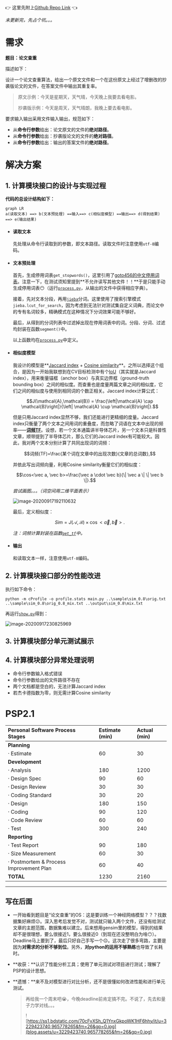 :point_right: ​这里先附上[Github Repo Link](https://github.com/Tomspiano/2020SE-K/tree/master/181800331/01) :point_left:

*未更新完，先占个坑。。。*

# 需求

**题目：论文查重**

描述如下：

设计一个论文查重算法，给出一个原文文件和一个在这份原文上经过了增删改的抄袭版论文的文件，在答案文件中输出其重复率。

> 原文示例：今天是星期天，天气晴，今天晚上我要去看电影。
>
> 抄袭版示例：今天是周天，天气晴朗，我晚上要去看电影。

要求输入输出采用文件输入输出，规范如下：

- 从**命令行参数**给出：论文原文的文件的**绝对路径**。
- 从**命令行参数**给出：抄袭版论文的文件的**绝对路径**。
- 从**命令行参数**给出：输出的答案文件的**绝对路径**。



# 解决方案

## 1. 计算模块接口的设计与实现过程

**代码的总设计结构如下：**

```mermaid
graph LR
a(读取文本) ==> b(文本预处理) ==输入==> c(相似度模型) ==输出==> d(得到结果) ==> e(输出结果)
```

- #### 读取文本

  先处理从命令行读取到的参数，即文本路径。读取文件时注意使用`utf-8`编码。

- #### 文本预处理

  首先，生成停用词表`get_stopwords()`，这里引用了[goto456的中文停用词表](https://github.com/goto456/stopwords/blob/master/cn_stopwords.txt)。注意一下，在测试须知里提到**不允许读写其他文件！！**于是只能手动生成停用词表:no_mouth:（运行[`process.py`](https://github.com/Tomspiano/2020SE-K/blob/master/181800331/01/release/dcheck/process.py)，从输出的文件中获得相应字典）。

  接着，先对文本分段，再用[`jieba`](https://github.com/fxsjy/jieba)分词。这里使用了搜索引擎模式`jieba.lcut_for_search`，因为考虑到无法针对测试集自定义词典，而论文中的专有名词较多，精确模式在这种情况下分词效果可能不够好。

  最后，从得到的分词列表中过滤掉出现在停用词表中的词。分段、分词、过滤均封装在函数`segment()`中。

  以上函数均在[`process.py`](https://github.com/Tomspiano/2020SE-K/blob/master/181800331/01/release/dcheck/process.py)中定义。

- #### 相似度模型

  我设计的模型是**[Jaccard index](https://blog.csdn.net/qq_34333481/article/details/84024513) + [Cosine similarity](http://www.ruanyifeng.com/blog/2013/03/cosine_similarity.html)**。之所以选择这个组合，是因为一开始我联想到在CV目标检测中有个[IoU](https://blog.csdn.net/gaoyu1253401563/article/details/86484851)（其实就是Jaccard index），用来衡量锚框（anchor box）与真实边界框（ground-truth bounding box）之间的相似度。而查重也是度量两篇文章之间的相似度，它们之间的相似度与使用到相同词的个数正相关。Jaccard index计算公式：

  $$J(\mathcal{A},\mathcal{B}) = \frac{\left|\mathcal{A} \cap \mathcal{B}\right|}{\left| \mathcal{A} \cup \mathcal{B}\right|}.$$

  但是只用Jaccard index显然不够，我们还能进行更精细的度量。Jaccard index只衡量了两个文本之间用词的重叠度，而忽略了词语在文本中出现的频率——**[词频TF](https://www.ruanyifeng.com/blog/2013/03/tf-idf.html)**。设想，若一个文本通篇讲半导体芯片，另一个文本只是科普性文章，顺带提到了半导体芯片，那么它们的Jaccard index有可能较大。因此，我对两个文本分别计算了共同出现词的词频：

  $$词频(TF)=\frac{某个词在文章中的出现次数}{文章的总词数},$$

  并依此写出词频向量，利用Cosine similarity衡量它们的相似度：

  $$\cos<\vec a, \vec b>=\frac{\vec a \cdot \vec b}{\| \vec a \|  \| \vec b \|}.$$

  *尝试画图。。。（词空间用二维平面表示）*

  ![image-20200917192110632](blog.assets/image-20200917192110632.png)

  最后，定义相似度：

  $$Sim = J(\mathcal{A},\mathcal{B}) \times \cos<\vec a, \vec b>.$$

  *注：词频计算封装在函数[`get_tf`](https://github.com/Tomspiano/2020SE-K/blob/master/181800331/01/release/dcheck/compare.py)中。*

- #### 输出

  和读取文本一样，注意使用`utf-8`编码。

## 2. 计算模块接口部分的性能改进

执行如下命令：

```
python -m cProfile -o profile.stats main.py ..\sample\sim_0.8\orig.txt ..\sample\sim_0.8\orig_0.8_mix.txt ..\output\sim_0.8\mix.txt
```

再运行[`show.py`](https://github.com/Tomspiano/2020SE-K/blob/master/181800331/01/release/show.py)得到：

![image-20200917230825969](blog.assets/image-20200917230825969.png)

## 3. 计算模块部分单元测试展示

## 4. 计算模块部分异常处理说明

- 命令行参数输入格式错误
- 命令行参数给出的文件路径不存在
- 两个文档都是空白的，无法计算Jaccard index
- 若杰卡德指数为零，则无需计算Cosine similarity



# PSP2.1

| Personal Software Process Stages     | Estimate (min) | Actual (min) |
| :----------------------------------- | :------------- | :-------- |
| **Planning**                         |                |              |
| · Estimate                           | 60 | 30 |
| **Development**                      |                |              |
| · Analysis                           | 180 | 1200 |
| · Design Spec                        | 90 | 60 |
| · Design Review                      | 30 | 30 |
| · Coding Standard                    | 30 | 20 |
| · Design                             | 180 | 150 |
| · Coding                             | 90 | 120 |
| · Code Review                        | 60 | 60 |
| · Test                               | 300 | 240 |
| **Reporting**                       |                |              |
| · Test Report                        | 90 | 180 |
| · Size Measurement                   | 60 | 30 |
| · Postmortem & Process Improvement Plan | 60 | 40 |
| **TOTAL**                            | 1230 | 2160 |



---

## 写在后面

- 一开始看到题目是“论文查重”的OS：这是要训练一个神经网络模型？？？找数据集好麻烦:confused:。​深入思考后发觉不对，测试就只输入两个文件，还没有给测试文章的主题范围，数据集难以建立。后来想用gensim里的模型，得到的结果却不是很理想，要么很接近$1$，要么很接近$0$（到现在还没整明白为啥:no_mouth:）。Deadline马上要到了，最后只好自己手写一个:pensive:。这次走了很多弯路，主要是因为**对需求的分析不够到位**。另外，**对python的运用不够熟练**也导致了长耗时。

- **收获：**认识了性能分析工具；使用了单元测试对项目进行测试；理解了PSP的设计思想。

- **遗憾：**来不及对模型进行对比分析，还不是很懂如何改进性能和进行单元测试。

  > 再给我一个周末吧:sob:，今晚deadline前肯定搞不完。不说了，先去和量子力学对线。。。
  >
  > ![https://ss1.bdstatic.com/70cFvXSh_Q1YnxGkpoWK1HF6hhy/it/u=3229423740,965778265&fm=26&gp=0.jpg](blog.assets/u=3229423740,965778265&fm=26&gp=0.jpg)